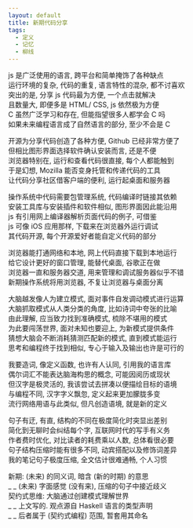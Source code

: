 ```yaml
---
layout: default
title: 新期代码分享
tags:
  - 定义
  - 记忆
  - 柳线
---
```

  
js 是广泛使用的语言, 跨平台和简单掩饰了各种缺点  
运行环境的复杂, 代码的重复, 语言特性的混杂, 都不讨喜欢  
突出的是, 分享 js 代码最为方便, 一个点击就解决  
且数量大, 即便多是 HTML/ CSS, js 依然极为方便  
C 虽然广泛学习和存在, 但能指望很多人都学会 C 吗  
如果未来编程语言成了自然语言的部分, 至少不会是 C  
  
开源为分享代码创造了各种方便, Github 已经非常方便了  
但相比图形界面选择软件确认安装而言, 还是不便  
浏览器特别在, 运行和查看代码很直接, 每个人都能触到  
于是幻想, Mozilla 能否变身托管和传递代码的工具  
让代码分享社区借客户端的便利, 运行起桌面和服务器  
  
操作系统中代码需要包管理系统, 代码编译时链接其依赖  
安装工具库与安装插件和软件相似, 图形界面因此能沿用  
js 有引用网上编译器解析页面代码的例子, 可借鉴  
js 可像 iOS 应用那样, 下载来在浏览器外运行调试  
其代码开源, 每个开源爱好者能自定义代码的部分  
  
浏览器能打通网络和本地, 网上代码直接下载到本地运行  
给它设计更好的窗口管理, 能替代桌面, 谷歌正在做  
浏览器一直和服务器交道, 用来管理和调试服务器似乎不错  
新期操作系统将用浏览器, 不复让浏览器与桌面分离  
  
大脑越发像人为建立模式, 面对事件自发调动模式进行运算  
大脑抓取模式从人类分类的角度, 比如诗词中夸张的比喻  
由此理解, 应当致力找到准确模式, 梳除不堪用的模式  
为此要闯荡世界, 面对未知也要迎上, 为新模式提供条件  
猜想大脑会不断消耗猜测匹配新的模式, 直到模式能运行  
思考和编程终于找到相似, 专心于输入及输出也许是可行的  
  
我要造词, 像定义函数, 也许有人认同, 引用我的语言库  
偶尔词汇不能表达脑海构思的概念, 可能因阅历或现状  
但汉字是极灵活的, 我该尝试去拼凑以便描绘目标的语境  
与编程不同, 汉字字义飘忽, 定义起来更加朦胧多变  
流行网络用语与此类似, 但凡创造语境, 就是新的定义  
  
句子有迂, 有直, 结构的不同在极度简化时突显出差别  
简化到无聊时会纠结每个字, 互联网时代的写手有义务  
作者费时优化, 对比读者的耗费乘以人数, 总体看很必要  
句子结构压缩时能有很多不同, 动宾搭配以及修饰词差异  
我的笔记句子极度压缩, 全文估计很难通畅, 个人习惯  
  
新期: (未来) 的同义词, 暗含 (新的时期) 的意思  
_ _ (未来) 字面感觉 (没有来), 压缩的句子中接近歧义  
契约式思维: 大脑通过创建模式理解世界  
_ _ 上文写的. 观点源自 Haskell 语言的类型声明  
_ _ 后者属于 (契约式编程) 范围, 暂套用其命名  
